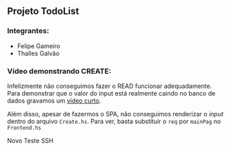 ## Projeto TodoList

### Integrantes:

- Felipe Gameiro
- Thalles Galvão

### Vídeo demonstrando CREATE:

Infelizmente não conseguimos fazer o READ funcionar adequadamente. Para demonstrar que o valor do input está realmente caindo no banco de dados gravamos um [vídeo curto](https://youtu.be/g5LYMmSM0nM). 

Além disso, apesar de fazermos o SPA, não conseguimos renderizar o *input* dentro do arquivo `Create.hs`. Para ver, basta substituir o `req` por `mainPag` no `Frontend.hs`

Novo Teste SSH
